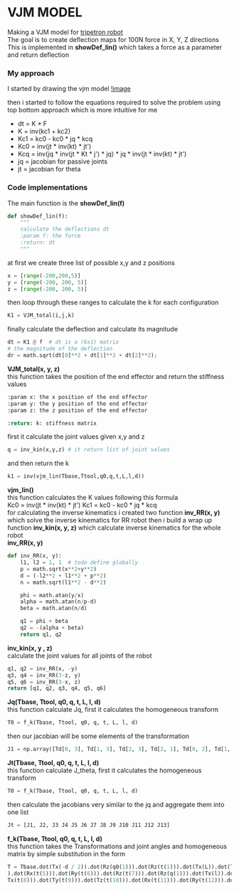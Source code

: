 # VJM MODEL
Making a VJM model for [tripetron robot](https://www.youtube.com/watch?v=beuY401hfh8) <br/>
The goal is to create deflection maps for 100N force in X, Y, Z directions<br/>
This is implemented in **showDef_lin()** which takes a force as a parameter and return deflection
### My approach
I started by drawing the vjm model
[!image](https://github.com/mohamedsayed18/VJM_MSA/vjm_model.jpg)

then i started to follow the equations required to solve the problem using top bottom approach which is more intuitive for me
* dt = K * F
* K = inv(kc1 + kc2)
* Kc1 = kc0 - kc0 * jq * kcq
* Kc0 = inv(jt * inv(kt) * jt')
* Kcq = inv(jq * inv(jt * Kt * j') * jq) * jq * inv(jt * inv(kt) * jt')
* jq = jacobian for passive joints 
* jt = jacobian for theta

### Code implementations 
The main function is the **showDef_lin(f)**
```python
def showDef_lin(f):
    """
    calculate the deflections dt
    :param f: the force
    :return: dt
    """
```
at first we create three list of possible x,y and z positions
```python
x = [range(-200,200,5)] 
y = [range(-200, 200, 5)]  
z = [range(-200, 200, 5)]  
```
then loop through these ranges to calculate the k for each configuration
```python
K1 = VJM_total(i,j,k)
```
finally calculate the deflection and calculate its magnitude
```python
dt = K1 @ f  # dt is a (6x1) matrix
# the magnitude of the deflection
dr = math.sqrt(dt[0]**2 + dt[1]**2 + dt[2]**2);
```
**VJM_total(x, y, z)**<br/>
this function takes the position of the end effector and return the stiffness values
```python
:param x: the x position of the end effector
:param y: the y position of the end effector
:param z: the z position of the end effector

:return: k: stiffness matrix
```
first it calculate the joint values given x,y and z
```python
q = inv_kin(x,y,z) # it return list of joint values
```
and then return the k
```python
k1 = inv(vjm_lin(Tbase,Ttool,q0,q,t,L,l,d))
```
**vjm_lin()**<br/>
this function calculates the K values following this formula<br/>
Kc0 = inv(jt * inv(kt) * jt')
Kc1 = kc0 - kc0 * jq * kcq <br/>
for calculating the inverse kinematics i created two function
**inv_RR(x, y)** which solve the inverse kinematics for RR robot then i build a wrap up function **inv_kin(x, y, z)** which calculate inverse kinematics for the whole robot<br/>
**inv_RR(x, y)**
```python
def inv_RR(x, y):
    l1, l2 = 1, 1  # todo define globally
    p = math.sqrt(x**2+y**2)
    d = (-l2**2 + l1**2 + p**2)
    n = math.sqrt(l1**2 - d**2)

    phi = math.atan(y/x)
    alpha = math.atan(n/p-d)
    beta = math.atan(n/d)

    q1 = phi + beta
    q2 = -(alpha + beta)
    return q1, q2
```
**inv_kin(x, y , z)**<br/>
calculate the joint values for all joints of the robot
```python
q1, q2 = inv_RR(x, -y)
q3, q4 = inv_RR(3-z, y)
q5, q6 = inv_RR(3-x, z)
return [q1, q2, q3, q4, q5, q6]
```

**Jq(Tbase, Ttool, q0, q, t, L, l, d)**<br/>
this function calculate Jq, first it calculates the homogeneous transform
```python
T0 = f_k(Tbase, Ttool, q0, q, t, L, l, d)
```
then our jacobian will be some elements of the transformation 
```python
J1 = np.array([Td[0, 3], Td[1, 3], Td[2, 3], Td[2, 1], Td[0, 2], Td[1, 0]])
```
**Jt(Tbase, Ttool, q0, q, t, L, l, d)**<br/>
this function calculate J_theta, first it calculates the homogeneous transform
```python
T0 = f_k(Tbase, Ttool, q0, q, t, L, l, d)
```
then calculate the jacobians very similar to the jq and aggregate them into one list
```python
Jt = [J1, J2, J3 J4 J5 J6 J7 J8 J9 J10 J11 J12 J13]
```
**f_k(Tbase, Ttool, q0, q, t, L, l, d)**<br/>
this function takes the Transformations and joint angles and homogeneous matrix by simple substitution in the form
```python
T = Tbase.dot(Tx(-d / 2)).dot(Rz(q0(1))).dot(Rz(t(1))).dot(Tx(L)).dot(Tx(t(2))).dot(Ty(t(3))).dot(Tz(t(4))).dot(Rx(t(5))
).dot(Rx(t(5))).dot(Ry(t(6))).dot(Rz(t(7))).dot(Rz(q(1))).dot(Tx(l)).dot(
Tx(t(8))).dot(Ty(t(9))).dot(Tz(t(10))).dot(Rx(t(11))).dot(Ry(t(12))).dot(Rz(t(13))).dot(Ttool)
```